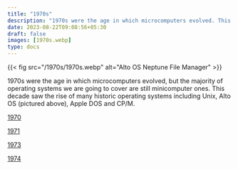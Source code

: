 ```yaml
---
title: "1970s"
description: "1970s were the age in which microcomputers evolved. This decade saw the rise of many historic operating systems including Unix, Alto OS, Apple DOS and CP/M."
date: 2023-08-22T09:08:56+05:30
draft: false
images: [1970s.webp]
type: docs
---
```


{{< fig src="/1970s/1970s.webp" alt="Alto OS Neptune File Manager" >}}

1970s were the age in which microcomputers evolved, but the majority of operating systems we are going to cover are still minicomputer ones. This decade saw the rise of many historic operating systems including Unix, Alto OS (pictured above), Apple DOS and CP/M.

<section class="section section-sm">
  <div class="container">
    <div class="row justify-content-center text-center">
      <div class="col-lg-5">
        <p><a class="btn btn-primary btn-lg px-4 mb-1" href="1970/" role="button">1970</a></p>
      </div>
      <div class="col-lg-5">
        <p><a class="btn btn-primary btn-lg px-4 mb-1" href="1971/" role="button">1971</a></p>
      </div>
      <div class="col-lg-5">
        <p><a class="btn btn-primary btn-lg px-4 mb-1" href="1973/" role="button">1973</a></p>
      </div>
      <div class="col-lg-5">
        <p><a class="btn btn-primary btn-lg px-4 mb-1" href="1974/" role="button">1974</a></p>
      </div>
    </div>
  </div>
</section>
